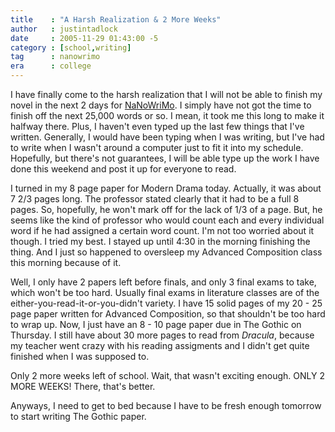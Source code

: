 ```yaml
---
title    : "A Harsh Realization & 2 More Weeks"
author   : justintadlock
date     : 2005-11-29 01:43:00 -5
category : [school,writing]
tag      : nanowrimo
era      : college
---
```


I have finally come to the harsh realization that I will not be able to finish my novel in the next 2 days for <a href="http://www.nanowrimo.org" title="National Novel Writing Month Website" rel="external"> NaNoWriMo</a>.  I simply have not got the time to finish off the next 25,000 words or so.  I mean, it took me this long to make it halfway there.  Plus, I haven't even typed up the last few things that I've written.  Generally, I would have been typing when I was writing, but I've had to write when I wasn't around a computer just to fit it into my schedule.  Hopefully, but there's not guarantees, I will be able type up the work I have done this weekend and post it up for everyone to read.

I turned in my 8 page paper for Modern Drama today.  Actually, it was about 7 2/3 pages long.  The professor stated clearly that it had to be a full 8 pages.  So, hopefully, he won't mark off for the lack of 1/3 of a page.  But, he seems like the kind of professor who would count each and every individual word if he had assigned a certain word count.  I'm not too worried about it though.  I tried my best.  I stayed up until 4:30 in the morning finishing the thing.  And I just so happened to oversleep my Advanced Composition class this morning because of it.

Well, I only have 2 papers left before finals, and only 3 final exams to take, which won't be too hard.  Usually final exams in literature classes are of the either-you-read-it-or-you-didn't variety.  I have 15 solid pages of my 20 - 25 page paper written for Advanced Composition, so that shouldn't be too hard to wrap up.  Now, I just have an 8 - 10 page paper due in The Gothic on Thursday.  I still have about 30 more pages to read from <i> Dracula</i>, because my teacher went crazy with his reading assigments and I didn't get quite finished when I was supposed to.

Only 2 more weeks left of school.  Wait, that wasn't exciting enough.  ONLY 2 MORE WEEKS!  There, that's better.

Anyways, I need to get to bed because I have to be fresh enough tomorrow to start writing The Gothic paper.
